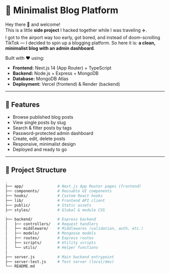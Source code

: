 # 📝 Minimalist Blog Platform

Hey there 👋 and welcome!  
This is a little **side project** I hacked together while I was traveling ✈️.  
I got to the airport way too early, got bored, and instead of doom-scrolling TikTok — I decided to spin up a blogging platform. So here it is: **a clean, minimalist blog with an admin dashboard**.  

Built with ❤️ using:
- **Frontend:** Next.js 14 (App Router) + TypeScript
- **Backend:** Node.js + Express + MongoDB
- **Database:** MongoDB Atlas
- **Deployment:** Vercel (frontend) & Render (backend)

---

## 🚀 Features
- Browse published blog posts
- View single posts by slug
- Search & filter posts by tags
- Password-protected admin dashboard
- Create, edit, delete posts
- Responsive, minimalist design
- Deployed and ready to go

---

## 📂 Project Structure
```bash
.
├── app/               # Next.js App Router pages (frontend)
├── components/        # Reusable UI components
├── hooks/             # Custom React hooks
├── lib/               # Frontend API client
├── public/            # Static assets
├── styles/            # Global & module CSS

├── backend/           # Express backend
│   ├── controllers/   # Request handlers
│   ├── middleware/    # Middlewares (validation, auth, etc.)
│   ├── models/        # Mongoose models
│   ├── routes/        # Express routes
│   ├── scripts/       # Utility scripts
│   └── utils/         # Helper functions
│
├── server.js          # Main backend entrypoint
├── server-test.js     # Test server (local/dev)
└── README.md
